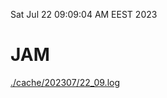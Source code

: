 Sat Jul 22 09:09:04 AM EEST 2023
# JAM
<a href='./cache/202307/22_09.log'>./cache/202307/22_09.log</a>

